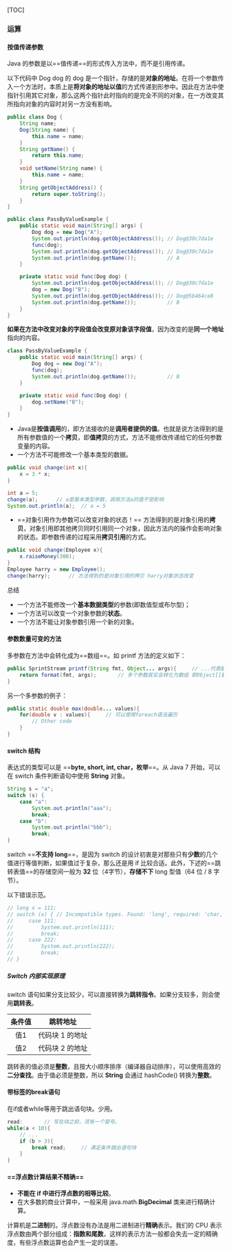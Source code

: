 [TOC]

###  运算

#### 按值传递参数

Java 的参数是以==值传递==的形式传入方法中，而不是引用传递。

以下代码中 Dog dog 的 dog 是一个指针，存储的是**对象的地址**。在将一个参数传入一个方法时，本质上是**将对象的地址以值**的方式传递到形参中。因此在方法中使指针引用其它对象，那么这两个指针此时指向的是完全不同的对象，在一方改变其所指向对象的内容时对另一方没有影响。

```java
public class Dog {
    String name;
    Dog(String name) {
        this.name = name;
    }
    String getName() {
        return this.name;
    }
    void setName(String name) {
        this.name = name;
    }
    String getObjectAddress() {
        return super.toString();
    }
}
```

```java
public class PassByValueExample {
    public static void main(String[] args) {
        Dog dog = new Dog("A");
        System.out.println(dog.getObjectAddress()); // Dog@30c7da1e
        func(dog);
        System.out.println(dog.getObjectAddress()); // Dog@30c7da1e
        System.out.println(dog.getName());          // A
    }

    private static void func(Dog dog) {
        System.out.println(dog.getObjectAddress()); // Dog@30c7da1e
        dog = new Dog("B");
        System.out.println(dog.getObjectAddress()); // Dog@5b464ce8
        System.out.println(dog.getName());          // B
    }
}
```

**如果在方法中改变对象的字段值会改变原对象该字段值**，因为改变的是**同一个地址**指向的内容。

```java
class PassByValueExample {
    public static void main(String[] args) {
        Dog dog = new Dog("A");
        func(dog);
        System.out.println(dog.getName());          // B
    }

    private static void func(Dog dog) {
        dog.setName("B");
    }
}
```

- Java是**按值调用**的，即方法接收的是**调用者提供的值**。也就是说方法得到的是所有参数值的一个**拷贝**，即**值拷贝**的方式，方法不能修改传递给它的任何参数变量的内容。
- 一个方法不可能修改一个基本类型的数据。

```java
public void change(int x){
    x = 3 * x;
}

int a = 5;
change(a);      // a是基本类型参数，调用方法a的值不受影响
System.out.println(a);	// a = 5
```

- ==对象引用作为参数可以改变对象的状态！== 方法得到的是对象引用的**拷贝**，对象引用即其他拷贝同时引用同一个对象，因此方法内的操作会影响对象的状态。即参数传递的过程采用**拷贝引用**的方式。

```java
public void change(Employee x){
    x.raiseMoney(300);
}
Employee harry = new Employee();
change(harry);      // 方法得到的是对象引用的拷贝 harry对象状态改变
```

总结

- 一个方法不能修改一个**基本数据类型**的参数(即数值型或布尔型)；
- 一个方法可以改变一个对象参数的**状态**。
- 一个方法不能让对象参数引用一个新的对象。





#### 参数数量可变的方法

多参数在方法中会转化成为==数组==。如 printf 方法的定义如下：

```java
public SprintStream printf(String fmt, Object... args){     // ...代表能接收任意数量的参数, ...挨着类型
    return format(fmt, args);   	// 多个参数其实会转化为数组 即Object[]数组
}
```

另一个多参数的例子：

```java
public static double max(double... values){
    for(double v : values){     // 可以使用foreach语法遍历
        // Other code
    }
}
```





#### switch 结构

表达式的类型可以是 ==**byte, short, int, char，枚举**==。从 Java 7 开始，可以在 switch 条件判断语句中使用 **String** 对象。

```java
String s = "a";
switch (s) {
    case "a":
        System.out.println("aaa");
        break;
    case "b":
        System.out.println("bbb");
        break;
}
```

switch ==**不支持 long**==，是因为 switch 的设计初衷是对那些只有**少数**的几个值进行等值判断，如果值过于复杂，那么还是用 if 比较合适。此外，下述的==跳转表值==的存储空间一般为 **32** 位（4字节），**存储不下** long 型值（64 位 / 8 字节）。

以下错误示范。

```java
// long x = 111;
// switch (x) { // Incompatible types. Found: 'long', required: 'char, byte, short, int, Character, Byte, Short, Integer, String, or an enum'
//     case 111:
//         System.out.println(111);
//         break;
//     case 222:
//         System.out.println(222);
//         break;
// }
```

##### Switch 内部实现原理

switch 语句如果分支比较少，可以直接转换为**跳转指令**。如果分支较多，则会使用**跳转表**。

| 条件值 |    跳转地址     |
| :----: | :-------------: |
|  值1   | 代码块 1 的地址 |
|  值2   | 代码块 2 的地址 |

跳转表的值必须是**整数**，且按大小顺序排序（编译器自动排序），可以使用高效的**二分查找**。由于值必须是整数，所以 **String** 会通过 hashCode() 转换为**整数**。





#### 带标签的break语句

在if或者while等用于跳出语句块。少用。

```java
read:       // 写在块之前，须有一个冒号。
while(a < 10){
    // ...
    if (b > 3){
        break read;     // 满足条件跳出语句块
    }
}
```





#### ==浮点数计算结果不精确==

- **不能在 if 中进行浮点数的相等比较**。
- 在大多数的商业计算中，一般采用 java.math.**BigDecimal** 类来进行精确计算。

计算机是**二进制**的。浮点数没有办法是用二进制进行**精确**表示。我们的 CPU 表示浮点数由两个部分组成：**指数和尾数**，这样的表示方法一般都会失去一定的精确度，有些浮点数运算也会产生一定的误差。









